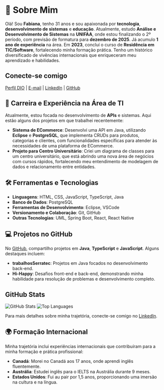 # 🌟 Sobre Mim

Olá! Sou **Fabiana**, tenho 31 anos e sou apaixonada por **tecnologia**, **desenvolvimento de sistemas** e **educação**. Atualmente, estudo **Análise e Desenvolvimento de Sistemas** na **UNIFAA**, onde estou finalizando o 2º período, com previsão de formatura para **dezembro de 2025**. Já acumulo **1 ano de experiência** na área. Em **2023**, concluí o curso de **Residência em TIC/Software**, fortalecendo minha formação prática. Tenho um histórico diversificado de vivências internacionais que enriqueceram meu aprendizado e habilidades.

## Conecte-se comigo
[Perfil DIO](#) | [E-mail](mailto:fabi.haehling@gmail.com) | [LinkedIn](https://www.linkedin.com/in/fabianaaudi/) | [GitHub](https://github.com/Fabiaudi)

## 🚀 Carreira e Experiência na Área de TI

Atualmente, estou focada no desenvolvimento de **APIs** e sistemas. Aqui estão alguns dos projetos em que trabalhei recentemente:

- **Sistema de ECommerce**: Desenvolvi uma API em Java, utilizando **Eclipse** e **PostgreSQL**, que implementa CRUDs para produtos, categorias e clientes, com funcionalidades específicas para atender às necessidades de uma plataforma de ECommerce.
- **Projeto para Centro Universitário**: Criei um diagrama de classes para um centro universitário, que está abrindo uma nova área de negócios com cursos rápidos, fortalecendo meu entendimento de modelagem de dados e relacionamento entre entidades.

## 🛠️ Ferramentas e Tecnologias

- **Linguagens**: HTML, CSS, JavaScript, TypeScript, Java
- **Banco de Dados**: PostgreSQL
- **Ferramentas de Desenvolvimento**: Eclipse, VSCode
- **Versionamento e Colaboração**: Git, GitHub
- **Outras Tecnologias**: UML, Spring Boot, React, React Native

## 💻 Projetos no GitHub

No [GitHub](https://github.com/Fabiaudi), compartilho projetos em **Java**, **TypeScript** e **JavaScript**. Alguns destaques incluem:

- **trabalhosSerratec**: Projetos em Java focados no desenvolvimento back-end.
- **Hi-Happy**: Desafios front-end e back-end, demonstrando minha habilidade para resolução de problemas e desenvolvimento completo.

## GitHub Stats
![GitHub Stats](https://github-readme-stats.vercel.app/api?username=Fabiaudi&show_icons=true) 
![Top Languages](https://github-readme-stats.vercel.app/api/top-langs/?username=Fabiaudi)


Para mais detalhes sobre minha trajetória, conecte-se comigo no [LinkedIn](https://www.linkedin.com/in/fabianaaudi/).

## 🌍 Formação Internacional

Minha trajetória inclui experiências internacionais que contribuíram para a minha formação e prática profissional:

- **Canadá**: Morei no Canadá aos 17 anos, onde aprendi inglês fluentemente.
- **Austrália**: Estudei inglês para o IELTS na Austrália durante 9 meses. 
- **Estados Unidos**: Fui au pair por 1,5 anos, proporcionando uma imersão na cultura e na língua.
